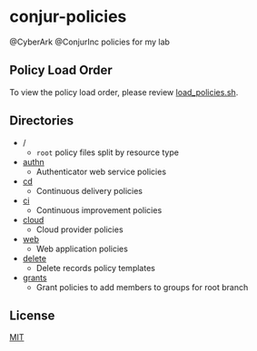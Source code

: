 # conjur-policies
@CyberArk @ConjurInc policies for my lab

## Policy Load Order

To view the policy load order, please review [load_policies.sh](load_policies.sh).

## Directories

* /
  * `root` policy files split by resource type
* [authn](authn)
  * Authenticator web service policies
* [cd](cd)
  * Continuous delivery policies
* [ci](ci)
  * Continuous improvement policies
* [cloud](cloud)
  * Cloud provider policies
* [web](web)
  * Web application policies
* [delete](delete)
  * Delete records policy templates
* [grants](grants)
  * Grant policies to add members to groups for root branch

## License

[MIT](LICENSE)